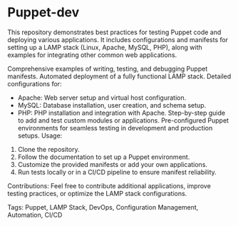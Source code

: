 # Puppet-dev
This repository demonstrates best practices for testing Puppet code and deploying various applications. It includes configurations and manifests for setting up a LAMP stack (Linux, Apache, MySQL, PHP), along with examples for integrating other common web applications.

Comprehensive examples of writing, testing, and debugging Puppet manifests.
Automated deployment of a fully functional LAMP stack.
Detailed configurations for:
- Apache: Web server setup and virtual host configuration.
- MySQL: Database installation, user creation, and schema setup.
- PHP: PHP installation and integration with Apache.
Step-by-step guide to add and test custom modules or applications.
Pre-configured Puppet environments for seamless testing in development and production setups.
Usage:

1. Clone the repository.
2. Follow the documentation to set up a Puppet environment.
3. Customize the provided manifests or add your own applications.
4. Run tests locally or in a CI/CD pipeline to ensure manifest reliability.

Contributions:
Feel free to contribute additional applications, improve testing practices, or optimize the LAMP stack configurations.

Tags: Puppet, LAMP Stack, DevOps, Configuration Management, Automation, CI/CD

